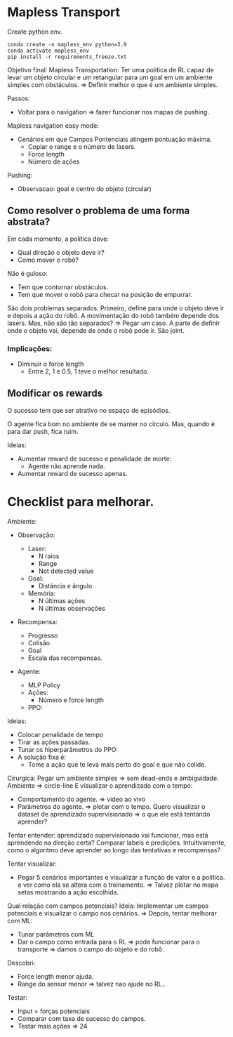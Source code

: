 # Mapless Transport

Create python env.
````
conda create -n mapless_env python=3.9
conda activate mapless_env
pip install -r requirements_freeze.txt
````

Objetivo final: Mapless Transportation: Ter uma política de RL capaz de levar um objeto circular e um retangular para um goal em um ambiente simples com obstáculos. => Definir melhor o que é um ambiente simples.

Passos:
- Voltar para o navigation => fazer funcionar nos mapas de pushing.


Mapless navigation easy mode:
- Cenários em que Campos Pontenciais atingem pontuação máxima.
    - Copiar o range e o número de lasers.
    - Force length
    - Número de ações


Pushing:
- Observacao: goal e centro do objeto (circular)


## Como resolver o problema de uma forma abstrata?
Em cada momento, a política deve:
- Qual direção o objeto deve ir?
- Como mover o robô?

Não é guloso:
- Tem que contornar obstáculos.
- Tem que mover o robô para checar na posição de empurrar.

São dois problemas separados.
Primeiro, define para onde o objeto deve ir e depois a ação do robô.
A movimentação do robô também depende dos lasers.
Mas, não são tão separados? => Pegar um caso.
A parte de definir onde o objeto vai, depende de onde o robô pode ir. São joint.

### Implicações: 
- Diminuir o force length
    - Entre 2, 1 e 0.5, 1 teve o melhor resultado.

## Modificar os rewards
O sucesso tem que ser atrativo no espaço de episódios.

O agente fica bom no ambiente de se manter no círculo.
Mas, quando é para dar push, fica ruim.

Ideias:
- Aumentar reward de sucesso e penalidade de morte:
    - Agente não aprende nada.
- Aumentar reward de sucesso apenas.

# Checklist para melhorar.

Ambiente:

- Observação:
    - Laser:
        - N raios
        - Range
        - Not detected value
    - Goal:
        - Distância e ângulo
    - Memória:
        - N últimas ações
        - N últimas observações

- Recompensa:
    - Progresso
    - Colisão
    - Goal
    - Escala das recompensas.

- Agente:
    - MLP Policy
    - Ações:
        - Número e force length
    - PPO:


Ideias:
- Colocar penalidade de tempo
- Tirar as ações passadas.
- Tunar os hiperparâmetros do PPO:
- A solução fixa é:
    - Tome a ação que te leva mais perto do goal e que não colide.

Cirurgíca:
Pegar um ambiente simples => sem dead-ends e ambiguidade.
Ambiente => circle-line
E visualizar o aprendizado com o tempo:
- Comportamento do agente. => video ao vivo
- Parâmetros do agente. => plotar com o tempo.
Quero visualizar o dataset de aprendizado supervisionado => o que ele está tentando aprender?

Tentar entender: aprendizado supervisionado vai funcionar, mas está aprendendo na direção certa?
Comparar labels e predições.
Intuitivamente, como o algoritmo deve aprender ao longo das tentativas e recompensas?

Tentar visualizar:
- Pegar 5 cenários importantes e visualizar a função de valor e a política. e ver como ela se altera com o treinamento.
=> Talvez plotar no mapa setas mostrando a ação escolhida.

Qual relação com campos potenciais?
Ideia: Implementar um campos potenciais e visualizar o campo nos cenários.
=> Depois, tentar melhorar com ML:
- Tunar parâmetros com ML
- Dar o campo como entrada para o RL => pode funcionar para o transporte => damos o campo do objeto e do robô.


Descobri:
- Force length menor ajuda.
- Range do sensor menor => talvez nao ajude no RL..

Testar:
- Input = forças potenciais
- Comparar com taxa de sucesso do campos.
- Testar mais ações => 24